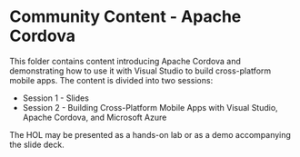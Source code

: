 # Community Content - Apache Cordova

This folder contains content introducing Apache Cordova and demonstrating how to use it with Visual Studio to build cross-platform mobile apps. The content is divided into two sessions:

- Session 1 - Slides
- Session 2 - Building Cross-Platform Mobile Apps with Visual Studio, Apache Cordova, and Microsoft Azure

The HOL may be presented as a hands-on lab or as a demo accompanying the slide deck.